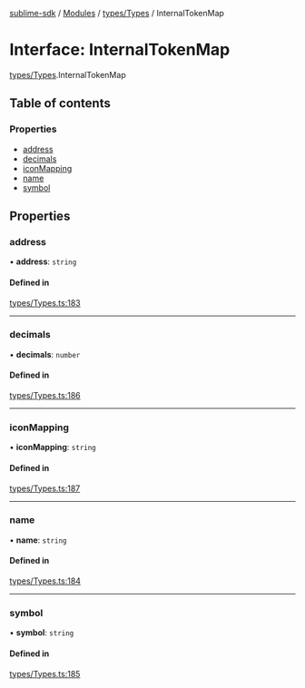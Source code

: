 [sublime-sdk](../README.md) / [Modules](../modules.md) / [types/Types](../modules/types_Types.md) / InternalTokenMap

# Interface: InternalTokenMap

[types/Types](../modules/types_Types.md).InternalTokenMap

## Table of contents

### Properties

- [address](types_Types.InternalTokenMap.md#address)
- [decimals](types_Types.InternalTokenMap.md#decimals)
- [iconMapping](types_Types.InternalTokenMap.md#iconmapping)
- [name](types_Types.InternalTokenMap.md#name)
- [symbol](types_Types.InternalTokenMap.md#symbol)

## Properties

### address

• **address**: `string`

#### Defined in

[types/Types.ts:183](https://github.com/sublime-finance/sublime-sdk/blob/b302b75/src/types/Types.ts#L183)

___

### decimals

• **decimals**: `number`

#### Defined in

[types/Types.ts:186](https://github.com/sublime-finance/sublime-sdk/blob/b302b75/src/types/Types.ts#L186)

___

### iconMapping

• **iconMapping**: `string`

#### Defined in

[types/Types.ts:187](https://github.com/sublime-finance/sublime-sdk/blob/b302b75/src/types/Types.ts#L187)

___

### name

• **name**: `string`

#### Defined in

[types/Types.ts:184](https://github.com/sublime-finance/sublime-sdk/blob/b302b75/src/types/Types.ts#L184)

___

### symbol

• **symbol**: `string`

#### Defined in

[types/Types.ts:185](https://github.com/sublime-finance/sublime-sdk/blob/b302b75/src/types/Types.ts#L185)
